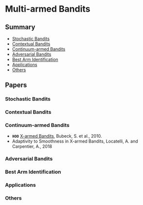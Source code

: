 # Multi-armed Bandits

## Summary

* [Stochastic Bandits](#stochastic-bandits)
* [Contextual Bandits](#contextual-bandits)
* [Continuum-armed Bandits](#continuum-armed-bandits)
* [Adversarial Bandits](#adversarial-bandits)
* [Best Arm Identification](#best-arm-identification)
* [Applications](#applications)
* [Others](#others)

## Papers

### Stochastic Bandits

### Contextual Bandits

### Continuum-armed Bandits

* **`HOO`** [X-armed Bandits](https://arxiv.org/abs/1001.4475), Bubeck, S. et al., 2010.
* Adaptivity to Smoothness in X-armed Bandits, Locatelli, A. and Carpentier, A., 2018

### Adversarial Bandits

### Best Arm Identification

### Applications

### Others

